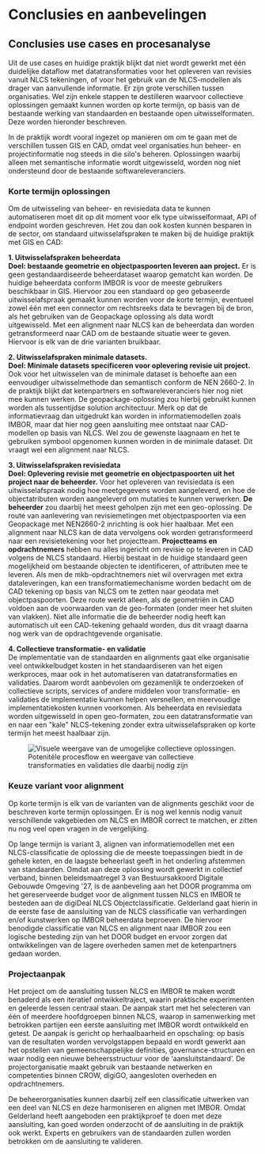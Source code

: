 # Conclusies en aanbevelingen

## Conclusies use cases en procesanalyse
Uit de use cases en huidige praktijk blijkt dat niet wordt gewerkt met één duidelijke dataflow met datatransformaties voor het opleveren van revisies vanuit NLCS tekeningen, of voor het gebruik van de NLCS-modellen als drager van aanvullende informatie. Er zijn grote verschillen tussen organisaties. Wel zijn enkele stappen te destilleren waarvoor collectieve oplossingen gemaakt kunnen worden op korte termijn, op basis van de bestaande werking van standaarden en bestaande open uitwisselformaten. Deze worden hieronder beschreven.

In de praktijk wordt vooral ingezet op manieren om om te gaan met de verschillen tussen GIS en CAD, omdat veel organisaties hun beheer- en projectinformatie nog steeds in die silo's beheren. Oplossingen waarbij alleen met semantische informatie wordt uitgewisseld, worden nog niet ondersteund door de bestaande softwareleveranciers. 


### Korte termijn oplossingen

Om de uitwisseling van beheer- en revisiedata data te kunnen automatiseren moet dit op dit moment voor elk type uitwisselformaat, API of endpoint worden geschreven. Het zou dan ook kosten kunnen besparen in de sector, om standaard uitwisselafspraken te maken bij de huidige praktijk met GIS en CAD: 

**1. Uitwisselafspraken beheerdata**<br>
**Doel: bestaande geometrie en objectpaspoorten leveren aan project.**
Er is geen gestandaardiseerde beheerdataset waarop gematcht kan worden. De huidige beheerdata conform IMBOR is voor de meeste gebruikers beschikbaar in GIS. Hiervoor zou een standaard op geo gebaseerde uitwisselafspraak gemaakt kunnen worden voor de korte termijn, eventueel zowel één met een connector om rechtsreeks data te bevragen bij de bron, als het gebruiken van de Geopackage oplossing als data wordt uitgewisseld. Met een alignment naar NLCS kan de beheerdata dan worden getransformeerd naar CAD om de bestaande situatie weer te geven. Hiervoor is elk van de drie varianten bruikbaar.

**2. Uitwisselafspraken minimale datasets.**<br>
**Doel: Minimale datasets specificeren voor oplevering revisie uit project.**
Ook voor het uitwisselen van de minimale dataset is behoefte aan een eenvoudiger uitwisselmethode dan semantisch conform de NEN 2660-2. In de praktijk blijkt dat ketenpartners en softwareleveranciers hier nog niet mee kunnen werken. De geopackage-oplossing zou hierbij gebruikt kunnen worden als tussentijdse solution architectuur. 
Merk op dat de informatievraag dan uitgedrukt kan worden in informatiemodellen zoals IMBOR, maar dat hier nog geen aansluiting mee ontstaat naar CAD-modellen op basis van NLCS. Wel zou de gewenste laagnaam en het te gebruiken symbool opgenomen kunnen worden in de minimale dataset. Dit vraagt wel een alignment naar NLCS. 

**3. Uitwisselafspraken revisiedata**<br>
**Doel: Oplevering revisie met geometrie en objectpaspoorten uit het project naar de beheerder.**
Voor het opleveren van revisiedata is een uitwisselafspraak nodig hoe meetgegevens worden aangeleverd, en hoe de objectatributen worden aangeleverd om mutaties te kunnen verwerken. 
**De beheerder** zou daarbij het meest geholpen zijn met een geo-oplossing. De route van aanlevering van revisiemetingen met objectpaspoorten via een Geopackage met NEN2660-2 inrichting is ook hier haalbaar. Met een alignment naar NLCS kan de data vervolgens ook worden getransformeerd naar een revisietekening voor het projectteam. 
**Projectteams en opdrachtnemers** hebben nu alles ingericht om revisie op te leveren in CAD volgens de NLCS standaard. Hierbij bestaat in de huidige standaard geen mogelijkheid om bestaande objecten te identificeren, of attributen mee te leveren. Als men de mkb-opdrachtnemers niet wil overvragen met extra dataleveringen, kan een transformatiemechanisme worden bedacht om de CAD tekening op basis van NLCS om te zetten naar geodata met objectpaspoorten. Deze route werkt alleen, als de geometriën in CAD voldoen aan de voorwaarden van de geo-formaten (onder meer het sluiten van vlakken). Niet alle informatie die de beheerder nodig heeft kan automatisch uit een CAD-tekening gehaald worden, dus dit vraagt daarna nog werk van de opdrachtgevende organisatie. 

**4. Collectieve transformatie- en validatie**<br>
De implementatie van de standaarden en alignments gaat elke organisatie veel ontwikkelbudget kosten in het standaardiseren van het eigen werkproces, maar ook in het automatiseren van datatransformaties en validaties. Daarom wordt aanbevolen om gezamenlijk te onderzoeken of collectieve scripts, services of andere middelen voor transformatie- en validaties de implementatie kunnen helpen versnellen, en meervoudige implementatiekosten kunnen voorkomen. 
Als beheerdata en revisiedata worden uitgewisseld in open geo-formaten, zou een datatransformatie van en naar een "kale" NLCS-tekening zonder extra uitwisselafspraken op korte termijn het meest haalbaar zijn. 

<figure><img src="../images/collectieveoplossingen.jpg" alt="Visuele weergave van de umogelijke collectieve oplossingen.">
<figcaption>Potenitële procesflow en weergave van collectieve transformaties en validaties die daarbij nodig zijn</figcaption>
</figure>

### Keuze variant voor alignment
Op korte termijn is elk van de varianten van de alignments geschikt voor de beschreven korte termijn oplossingen. Er is nog wel kennis nodig vanuit verschillende vakgebieden om NLCS en IMBOR correct te matchen, er zitten nu nog veel open vragen in de vergelijking.

Op lange termijn is variant 3, alignen van informatiemodellen met een NLCS-classificatie de oplossing die de meeste toepassingen biedt in de gehele keten, en de laagste beheerlast geeft in het onderling afstemmen van standaarden. Omdat aan deze oplossing wordt gewerkt in collectief verband, binnen beleidsmaatregel 3 van Bestuursakkoord Digitale Gebouwde Omgeving '27, is de aanbeveling aan het DOOR programma om het gereserveerde budget voor de alignment tussen NLCS en IMBOR te besteden aan de digiDeal NLCS Objectclassificatie. Gelderland gaat hierin in de eerste fase de aansluiting van de NLCS classificatie van verhardingen en/of kunstwerken op IMBOR beheerdata beproeven. De hiervoor benodigde classificatie van NLCS en alignment naar IMBOR zou een logische besteding zijn van het DOOR budget en ervoor zorgen dat ontwikkelingen van de lagere overheden samen met de ketenpartners gedaan worden.  

### Projectaanpak
Het project om de aansluiting tussen NLCS en IMBOR te maken wordt benaderd als een iteratief ontwikkeltraject, waarin praktische experimenten en geleerde lessen centraal staan. De aanpak start met het selecteren van één of meerdere hoofdgroepen binnen NLCS, waarop in samenwerking met betrokken partijen een eerste aansluiting met IMBOR wordt ontwikkeld en getest. De aanpak is gericht op herhaalbaarheid en opschaling: op basis van de resultaten worden vervolgstappen bepaald en wordt gewerkt aan het opstellen van gemeenschappelijke definities, governance-structuren en waar nodig een nieuwe beheersstructuur voor de ‘aansluitstandaard’. De projectorganisatie maakt gebruik van bestaande netwerken en competenties binnen CROW, digiGO, aangesloten overheden en opdrachtnemers.

De beheerorganisaties kunnen daarbij zelf een classificatie uitwerken van een deel van NLCS en deze harmoniseren en alignen met IMBOR. Omdat Gelderland heeft aangeboden een praktijkproef te doen met deze aansluiting, kan goed worden onderzocht of de aansluiting in de praktijk ook werkt. Experts en gebruikers van de standaarden zullen worden betrokken om de aansluiting te valideren.
